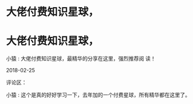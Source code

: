 # 大佬付费知识星球，

# 大佬付费知识星球，

小猿 : 大佬付费知识星球，最精华的分享在这里，强烈推荐阅 读！

2018-02-25

评论区：

小猿 : 这个是真的好好学习一下，去年加的一个付费星球，所有精华都在这里了。